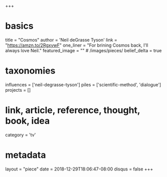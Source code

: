 +++
# basics
title     		 = "Cosmos"
author    		 = 'Neil deGrasse Tyson'
link      		 = "https://amzn.to/2RgxywF"
one_liner 		 = "For brining Cosmos back, I'll always love Neil."
featured_image = "" # /images/pieces/
belief_delta	 = true

# taxonomies
influences		 = ['neil-degrasse-tyson']
piles     		 = ['scientific-method', 'dialogue']
projects			 = []

# link, article, reference, thought, book, idea
category  		 = 'tv'

# metadata
layout	    	 = "piece"
date      		 = 2018-12-29T18:06:47-08:00
disqus    		 = false
+++

